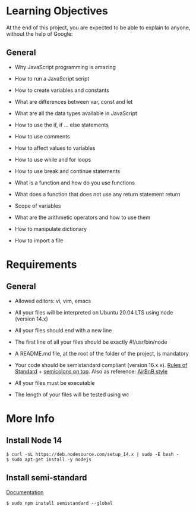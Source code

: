# Learning Objectives
At the end of this project, you are expected to be able to explain to anyone, without the help of Google:

## General

* Why JavaScript programming is amazing

* How to run a JavaScript script

* How to create variables and constants

* What are differences between var, const and let

* What are all the data types available in JavaScript

* How to use the if, if ... else statements

* How to use comments

* How to affect values to variables

* How to use while and for loops

* How to use break and continue statements

* What is a function and how do you use functions

* What does a function that does not use any return statement return

* Scope of variables

* What are the arithmetic operators and how to use them

* How to manipulate dictionary

* How to import a file
# Requirements
## General

* Allowed editors: vi, vim, emacs

* All your files will be interpreted on Ubuntu 20.04 LTS using node (version 14.x)

* All your files should end with a new line

* The first line of all your files should be exactly #!/usr/bin/node

* A README.md file, at the root of the folder of the project, is mandatory

* Your code should be semistandard compliant (version 16.x.x). [Rules of Standard](https://standardjs.com/rules.html) + [semicolons on top](https://github.com/standard/semistandard). Also as reference: [AirBnB style](https://github.com/airbnb/javascript)

* All your files must be executable

* The length of your files will be tested using wc
# More Info
## Install Node 14
    $ curl -sL https://deb.nodesource.com/setup_14.x | sudo -E bash -
    $ sudo apt-get install -y nodejs
## Install semi-standard
[Documentation](https://github.com/standard/semistandard)

    $ sudo npm install semistandard --global
